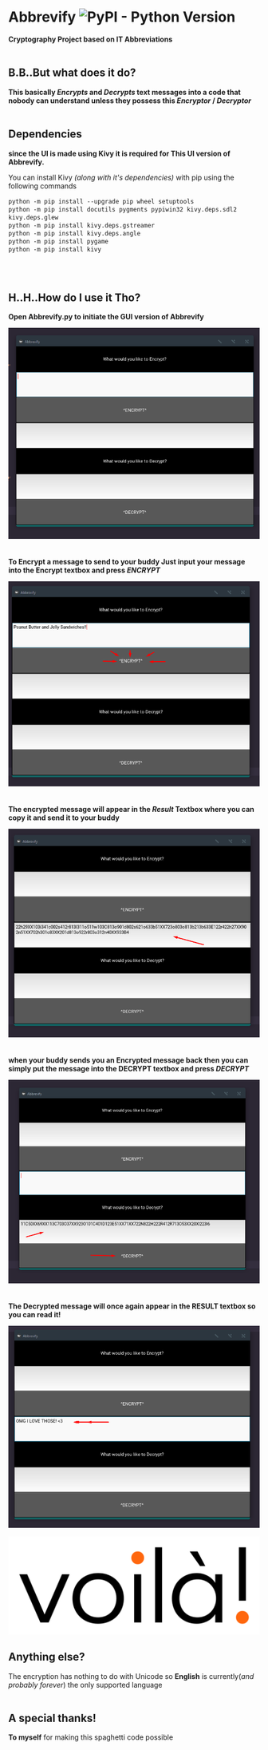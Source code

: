 # Abbrevify ![PyPI - Python Version](https://img.shields.io/pypi/pyversions/Django.svg?color=Green&label=Python&style=popout)
**Cryptography Project based on IT Abbreviations**
<br>
<br>

## B.B..But what does it do?
**This basically _Encrypts_ and _Decrypts_ text messages into a code that nobody can understand unless they possess this _Encryptor_ / _Decryptor_**
<br>
<br>


## Dependencies
**since the UI is made using Kivy it is required for This UI version of Abbrevify.**

You can install Kivy *(along with it's dependencies)* with pip using the following commands
<br>
```
python -m pip install --upgrade pip wheel setuptools
python -m pip install docutils pygments pypiwin32 kivy.deps.sdl2 kivy.deps.glew
python -m pip install kivy.deps.gstreamer
python -m pip install kivy.deps.angle
python -m pip install pygame
python -m pip install kivy
```
<br>
<br>


## H..H..How do I use it Tho?
**Open Abbrevify.py to initiate the GUI version of Abbrevify**

![scrsone](Screenshots/Screenshot_1.png)
<br>
<br>
<br>
**To Encrypt a message to send to your buddy Just input your message into the Encrypt textbox and press _ENCRYPT_**

![scrstwo](Screenshots/Screenshot_2.png)
<br>
<br>
<br>
**The encrypted message will appear in the _Result_ Textbox where you can copy it and send it to your buddy**

![screthree](Screenshots/Screenshot_3.png)
<br>
<br>
<br>
**when your buddy sends you an Encrypted message back then you can simply put the message into the DECRYPT textbox and press _DECRYPT_**

![scrsfour](Screenshots/Screenshot_4.png)
<br>
<br>
<br>
**The Decrypted message will once again appear in the RESULT textbox so you can read it!**

![scrsfive](Screenshots/Screenshot_5.png)


<p align="center">
  <img src="voila.png"
</p>


## Anything else?
The encryption has nothing to do with Unicode so **English** is currently(_and probably forever_) the only supported language
<br>
<br>


 ## A special thanks!
 **To myself** for making this spaghetti code possible
